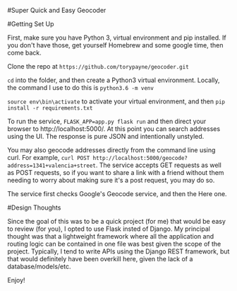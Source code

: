 #Super Quick and Easy Geocoder

#Getting Set Up

First, make sure you have Python 3, virtual environment and pip installed.  If you don't have those, get yourself Homebrew and some google time, then come back.

Clone the repo at `https://github.com/torypayne/geocoder.git`

`cd` into the folder, and then create a Python3 virtual environment. Locally, the command I use to do this is `python3.6 -m venv`

`source env\bin\activate` to activate your virtual environment, and then `pip install -r requirements.txt`

To run the service, `FLASK_APP=app.py flask run` and then direct your browser to http://localhost:5000/.  At this point you can search addresses using the UI.  The response is pure JSON and intentionally unstyled.

You may also geocode addresses directly from the command line using curl. For example, `curl POST http://localhost:5000/geocode?address=1341+valencia+street`.  The service accepts GET requests as well as POST requests, so if you want to share a link with a friend without them needing to worry about making sure it's a post request, you may do so.

The service first checks Google's Geocode service, and then the Here one.

#Design Thoughts

Since the goal of this was to be a quick project (for me) that would be easy to review (for you), I opted to use Flask insted of Django.  My principal thought was that a lightweight framework where all the application and routing logic can be contained in one file was best given the scope of the project.  Typically, I tend to write APIs using the Django REST framework, but that would definitely have been overkill here, given the lack of a database/models/etc.

Enjoy!